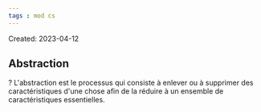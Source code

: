 ```yaml
---
tags : mod cs
---
```

Created: 2023-04-12

## Abstraction
?
L'abstraction est le processus qui consiste à enlever ou à supprimer des caractéristiques d'une chose afin de la réduire à un ensemble de caractéristiques essentielles.